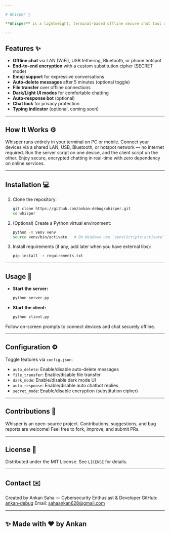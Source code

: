 ```yaml
---

# Whisper 🚀

**Whisper** is a lightweight, terminal-based offline secure chat tool designed for PC and mobile (via Termux), enabling private communication over LAN, USB, Bluetooth, or phone hotspots — *no internet needed*. Perfect for security-conscious users who want fast, reliable, and encrypted messaging anywhere, anytime.

---
```


## Features ✨

* **Offline chat** via LAN (WiFi), USB tethering, Bluetooth, or phone hotspot
* **End-to-end encryption** with a custom substitution cipher (SECRET mode)
* **Emoji support** for expressive conversations
* **Auto-delete messages** after 5 minutes (optional toggle)
* **File transfer** over offline connections
* **Dark/Light UI modes** for comfortable chatting
* **Auto-response bot** (optional)
* **Chat lock** for privacy protection
* **Typing indicator** (optional, coming soon)

---

## How It Works ⚙️

Whisper runs entirely in your terminal on PC or mobile. Connect your devices via a shared LAN, USB, Bluetooth, or hotspot network — no internet required. Run the server script on one device, and the client script on the other. Enjoy secure, encrypted chatting in real-time with zero dependency on online services.

---

## Installation 💻

1. Clone the repository:

   ```bash
   git clone https://github.com/ankan-debug/whisper.git  
   cd whisper  
   ```

2. (Optional) Create a Python virtual environment:

   ```bash
   python -m venv venv  
   source venv/bin/activate   # On Windows use `venv\Scripts\activate`  
   ```

3. Install requirements (if any, add later when you have external libs):

   ```bash
   pip install -r requirements.txt  
   ```

---

## Usage 🚀

* **Start the server:**

  ```bash
  python server.py  
  ```

* **Start the client:**

  ```bash
  python client.py  
  ```

Follow on-screen prompts to connect devices and chat securely offline.

---

## Configuration ⚙️

Toggle features via `config.json`:

* `auto_delete`: Enable/disable auto-delete messages
* `file_transfer`: Enable/disable file transfer
* `dark_mode`: Enable/disable dark mode UI
* `auto_response`: Enable/disable auto chatbot replies
* `secret_mode`: Enable/disable encryption (substitution cipher)

---

## Contributions 🤝

Whisper is an open-source project. Contributions, suggestions, and bug reports are welcome! Feel free to fork, improve, and submit PRs.

---

## License 📄

Distributed under the MIT License. See `LICENSE` for details.

---

## Contact ✉️

Created by Ankan Saha — Cybersecurity Enthusiast & Developer
GitHub: [ankan-debug](https://github.com/ankan-debug)
Email: sahaankan628@gmail.com

---

## ✨ Made with ❤️ by Ankan



